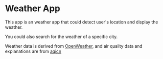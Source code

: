 # Weather App

This app is an weather app that could detect user's location and display the weather.

You could also search for the weather of a specific city.

Weather data is derived from [OpenWeather](https://openweathermap.org/api), and air quality data and explanations are from [aqicn](https://aqicn.org/)
